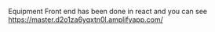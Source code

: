 Equipment Front end has been done in react and you can see https://master.d2o1za6yqxtn0l.amplifyapp.com/
